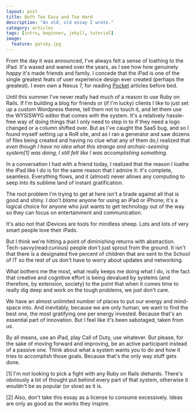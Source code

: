```yaml
---
layout: post
title: Both Too Easy and Too Hard
description: "An old, old essay I wrote."
category: articles
tags: [intro, beginner, jekyll, tutorial]
image:
  feature: gatsby.jpg
---
```



From the day it was announced, I've always felt a sense of loathing to the iPad. It's waxed and waned over the years, as I see how how genuinely *happy* it's made friends and family. I concede that the iPad is one of the single greatest feats of user experience design ever created (perhaps the greatest). I even own a Nexus 7, for reading [Pocket](https://play.google.com/store/apps/details?id=com.pikpok.rua2) articles before bed. 

Until this summer I've never really had much of a reason to use Ruby on Rails. If I'm building a blog for friends or (if I'm lucky) clients I like to just set up a custom Wordpress theme, tell them not to touch it, and let them use the WYSISWYG editor that comes with the system. It's a relatively hassle-free way of doing things that I only need to step in to if they need a logo changed or a column shifted over. But as I've caught the SaaS bug, and so I found myself setting up a RoR site, and as I ran a generator and saw dozens of files being created and having no clue what any of them do,I realized that *even though I have no idea what this strange and archaic-seeming system[1] was doing, I still felt like I was accomplishing something.* 

In a conversation I had with a friend today, I realized that the reason I loathe the iPad like I do is for the same reason that I admire it: it's complete, seamless. Everything flows, and it (almost) never allows any computing to seep into its sublime land of instant gratification.

The root problem I'm trying to get at here isn't a tirade against all that is good and shiny. I don't *blame* anyone for using an iPad or iPhone; it's a logical choice for anyone who just wants to get technology out of the way so they can focus on entertainment and communication. 

It's also not that iDevices are tools for mindless sheep. Lots and lots of very smart people love their iPads.

But I think we're hitting a point of diminishing returns with abstraction. Tech-savvy(read:curious) people don't just sprout from the ground. It isn't that there is a designated five percent of children that are sent to the School of IT so the rest of us don't have to worry about updates and networking.

What bothers me the most, what really keeps me doing what I do, is the fact that creative and cognitive effort is being devalued by systems (and therefore, by extension, society) to the point that when it comes time to really dig deep and work on the tough problems, we just don't care.

We have an almost unlimited number of places to put our energy and mind-space into. And inevitably, because we are only human, we want to find the best one, the most gratifying one per energy invested. Because that's an essential part of innovation. But I feel like it's been sabotaged, taken from us. 

By all means, use an iPad, play Call of Duty, use  whatever. But please, for the sake of moving forward and improving, be an active participant instead of a passive one. Think about what a system wants you to do and how it tries to accomplish those goals. Because that's the only way stuff gets done.

[1] I'm not looking to pick a fight with any Ruby on Rails diehards. There's obviously a lot of thought put behind every part of that system, otherwise it wouldn't be as popular (or slow) as it is.

[2] Also, don't take this essay as a license to consume excessively. Ideas are only as good as the works they inspire.